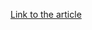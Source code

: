 [Link to the article](https://blog.talosintelligence.com/ransomware-attacks-and-how-victims-respond/)
